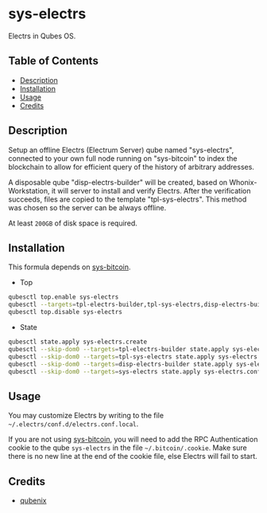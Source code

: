 # sys-electrs

Electrs in Qubes OS.

## Table of Contents

* [Description](#description)
* [Installation](#installation)
* [Usage](#usage)
* [Credits](#credits)

## Description

Setup an offline Electrs (Electrum Server) qube named "sys-electrs",
connected to your own full node running on "sys-bitcoin" to index the
blockchain to allow for efficient query of the history of arbitrary addresses.

A disposable qube "disp-electrs-builder" will be created, based on
Whonix-Workstation, it will server to install and verify Electrs. After the
verification succeeds, files are copied to the template "tpl-sys-electrs".
This method was chosen so the server can be always offline.

At least `200GB` of disk space is required.

## Installation

This formula depends on [sys-bitcoin](../sys-bitcoin/README.md).

- Top
```sh
qubesctl top.enable sys-electrs
qubesctl --targets=tpl-electrs-builder,tpl-sys-electrs,disp-electrs-builder,sys-electrs state.apply
qubesctl top.disable sys-electrs
```

- State
<!-- pkg:begin:post-install -->
```sh
qubesctl state.apply sys-electrs.create
qubesctl --skip-dom0 --targets=tpl-electrs-builder state.apply sys-electrs.install-builder
qubesctl --skip-dom0 --targets=tpl-sys-electrs state.apply sys-electrs.install
qubesctl --skip-dom0 --targets=disp-electrs-builder state.apply sys-electrs.configure-builder
qubesctl --skip-dom0 --targets=sys-electrs state.apply sys-electrs.configure
```
<!-- pkg:end:post-install -->

## Usage

You may customize Electrs by writing to the file
`~/.electrs/conf.d/electrs.conf.local`.

If you are not using [sys-bitcoin](../sys-bitcoin/README.md), you will need to
add the RPC Authentication cookie to the qube `sys-electrs` in the file
`~/.bitcoin/.cookie`. Make sure there is no new line at the end of the cookie
file, else Electrs will fail to start.

## Credits

- [qubenix](https://github.com/qubenix/qubes-whonix-bitcoin)
